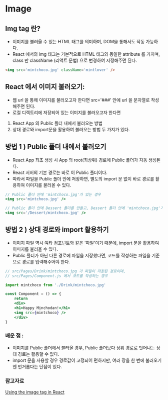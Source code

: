 # Image

## Img tag 란? 
- 이미지를 불러올 수 있는 HTML 태그를 의미하며, DOM을 통해서도 작동 가능하다.
- React 에서의 img 태그는 기본적으로 HTML 태그와 동일한 attribute 를 가지며, class 만 className (리액트 문법) 으로 변경하여 지정해주면 된다.
```HTML
<img src='mintchoco.jpg' className='mintlover' />
```

## React 에서 이미지 불러오기:
- 웹 url 을 통해 이미지를 불러오고자 한다면 src='###' 안에 url 을 문자열로 작성해주면 된다. 
- 로컬 디렉토리에 저장되어 있는 이미지를 불러오고자 한다면 
1. React App 의 Public 폴더 내에서 불러오는 방법
2. 상대 경로와 import문을 활용하여 불러오는 방법 
두 가지가 있다. 

## 방법 1 ) Public 폴더 내에서 불러오기
- React App 최초 생성 시 App 의 root(최상위) 경로에 Public 폴더가 자동 생성된다.
- React 서버의 기본 경로는 바로 이 Public 폴더이다. 
- 따라서 파일을 Public 폴더 안에 저장하면, 별도의 import 문 없이 바로 경로를 활용하여 이미지를 불러올 수 있다. 
```jsx
// Public 폴더 안에 'mintchoco.jpg'가 있는 경우
<img src='mintchoco.jpg' />

// Public 폴더 안에 Dessert 폴더를 만들고, Dessert 폴더 안에 'mintchoco.jpg'가 있는 경우
<img src='/Dessert/mintchoco.jpg' />
```

## 방법 2 ) 상대 경로와 import 활용하기
- 이미지 파일 역시 여타 컴포넌트와 같은 '파일'이기 때문에, import 문을 활용하여 이미지를 불러올 수 있다. 
- Public 폴더가 아닌 다른 경로에 파일을 저장했다면, 코드를 작성하는 파일을 기준으로 경로를 입력해주어야 한다. 
```jsx
// src/Pages/Drink/mintchoco.jpg 가 파일이 저장된 경로이며, 
// src/Pages/Component.js 에서 코드를 작성하는 경우

import mintchoco from './Drink/mintchoco.jpg'

const Component = () => {
	return 
	<div>
	<h1>Happy Minchodan!</h1>
	<img src={mintchoco} />
	</div>
}
```

### 배운 점 :
- 이미지를 Public 폴더에서 불러올 경우, Public 폴더보다 상위 경로로 벗어나는 상대 경로는 활용할 수 없다. 
- import 문을 사용할 경우 경로값이 고정되어 편하지만, 여러 장을 한 번에 불러오기엔 번거롭다는 단점이 있다.


### 참고자료
[Using the image tag in React](https://daveceddia.com/react-image-tag/)

